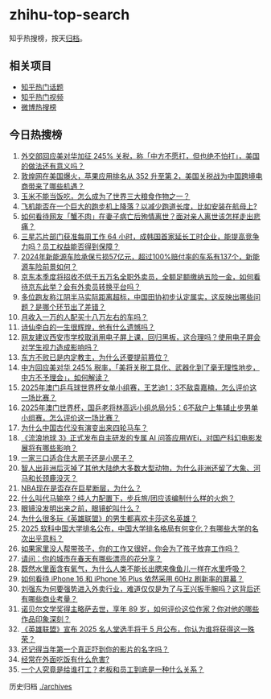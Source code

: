 # zhihu-top-search

知乎热搜榜，按天[归档](./archives)。

## 相关项目

- [知乎热门话题](https://github.com/justjavac/zhihu-trending-hot-questions)
- [知乎热门视频](https://github.com/justjavac/zhihu-trending-hot-video)
- [微博热搜榜](https://github.com/justjavac/weibo-trending-hot-search)

## 今日热搜榜

<!-- BEGIN -->
<!-- 最后更新时间 Thu Apr 17 2025 01:34:06 GMT+0800 (China Standard Time) -->

1. [外交部回应美对华加征 245% 关税，称「中方不愿打，但也绝不怕打」，美国的做法还有意义吗？](https://www.zhihu.com/search?q=https%3A%2F%2Fapi.zhihu.com%2Fquestions%2F1895809164938277476)
1. [敦煌网在美国爆火，苹果应用排名从 352 升至第 2，美国关税战为中国跨境电商带来了哪些机遇？](https://www.zhihu.com/search?q=https%3A%2F%2Fapi.zhihu.com%2Fquestions%2F1895610554514634740)
1. [玉米不能当饭吃，怎么成为了世界三大粮食作物之一？](https://www.zhihu.com/search?q=https%3A%2F%2Fapi.zhihu.com%2Fquestions%2F337913080)
1. [飞机能否在一个巨大的跑步机上降落？以减少跑道长度，比如安装在航母上?](https://www.zhihu.com/search?q=https%3A%2F%2Fapi.zhihu.com%2Fquestions%2F1895266599809831347)
1. [如何看待网友「蟹不肉」在妻子病亡后殉情离世？面对亲人离世该怎样走出悲痛？](https://www.zhihu.com/search?q=https%3A%2F%2Fapi.zhihu.com%2Fquestions%2F1894688625788163796)
1. [三星芯片部门获准每周工作 64 小时，成韩国首家延长工时企业，能提高竞争力吗？员工权益能否得到保障？](https://www.zhihu.com/search?q=https%3A%2F%2Fapi.zhihu.com%2Fquestions%2F1895555404341146114)
1. [2024年新能源车险承保亏损57亿元，超过100%赔付率的车系有137个，新能源车险前景如何？](https://www.zhihu.com/search?q=https%3A%2F%2Fapi.zhihu.com%2Fquestions%2F1895436271557505096)
1. [京东本季度将招收不低于五万名全职外卖员，全额足额缴纳五险一金，如何看待京东此举？会有外卖员转换平台吗？](https://www.zhihu.com/search?q=https%3A%2F%2Fapi.zhihu.com%2Fquestions%2F1895533580416970892)
1. [多位跑友称江阴半马实际距离超标，中国田协初步认定属实，这反映出哪些问题？是哪个环节出了差错？](https://www.zhihu.com/search?q=https%3A%2F%2Fapi.zhihu.com%2Fquestions%2F1895518255554209420)
1. [月收入一万的人配买十八万左右的车吗？](https://www.zhihu.com/search?q=https%3A%2F%2Fapi.zhihu.com%2Fquestions%2F664294712)
1. [诗仙李白的一生很辉煌，他有什么遗憾吗？](https://www.zhihu.com/search?q=https%3A%2F%2Fapi.zhihu.com%2Fquestions%2F1895256364604974042)
1. [网友建议西安市学校取消用电子屏上课，回归黑板，这合理吗？使用电子屏会对学生视力造成影响吗？](https://www.zhihu.com/search?q=https%3A%2F%2Fapi.zhihu.com%2Fquestions%2F1895772694135403587)
1. [东方不败已是内定教主，为什么还要提前篡位？](https://www.zhihu.com/search?q=https%3A%2F%2Fapi.zhihu.com%2Fquestions%2F26609759)
1. [中方回应美对华 245% 税率，「美将关税工具化、武器化到了毫无理性地步，中方不予理会」，如何解读？](https://www.zhihu.com/search?q=https%3A%2F%2Fapi.zhihu.com%2Fquestions%2F1895938907499107907)
1. [2025年澳门乒乓球世界杯女单小组赛，王艺迪1：3不敌袁嘉楠，怎么评价这一场比赛？](https://www.zhihu.com/search?q=https%3A%2F%2Fapi.zhihu.com%2Fquestions%2F1895562079584355265)
1. [2025年澳门世界杯，国乒老将林高远小组总局分5：6不敌户上隼辅止步男单小组赛，怎么评价这一场比赛？](https://www.zhihu.com/search?q=https%3A%2F%2Fapi.zhihu.com%2Fquestions%2F1895917578532157327)
1. [为什么中国古代没有演变出来四轮马车？](https://www.zhihu.com/search?q=https%3A%2F%2Fapi.zhihu.com%2Fquestions%2F20361708)
1. [《流浪地球 3》正式发布自主研发的专属 AI 问答应用WEi，对国产科幻电影发展将有哪些影响？](https://www.zhihu.com/search?q=https%3A%2F%2Fapi.zhihu.com%2Fquestions%2F1895478531301008725)
1. [一家三口适合住大房子还是小房子？](https://www.zhihu.com/search?q=https%3A%2F%2Fapi.zhihu.com%2Fquestions%2F1894274984572064008)
1. [智人出非洲后灭掉了其他大陆绝大多数大型动物，为什么非洲还留了大象、河马和长颈鹿没灭？](https://www.zhihu.com/search?q=https%3A%2F%2Fapi.zhihu.com%2Fquestions%2F1890531637936247394)
1. [NBA现在是否存在巨星断层，为什么？](https://www.zhihu.com/search?q=https%3A%2F%2Fapi.zhihu.com%2Fquestions%2F25258761)
1. [什么叫代马输卒？纯人力配置下，步兵旅/团应该编制什么样的火炮？](https://www.zhihu.com/search?q=https%3A%2F%2Fapi.zhihu.com%2Fquestions%2F10757783760)
1. [眼镜没发明出来之前，眼镜蛇叫什么？](https://www.zhihu.com/search?q=https%3A%2F%2Fapi.zhihu.com%2Fquestions%2F1888387205346616117)
1. [为什么很多玩《英雄联盟》的男生都喜欢卡莎这名英雄？](https://www.zhihu.com/search?q=https%3A%2F%2Fapi.zhihu.com%2Fquestions%2F365875475)
1. [2025 软科中国大学排名公布，中国大学排名格局有何变化？有哪些大学的名次出乎意料？](https://www.zhihu.com/search?q=https%3A%2F%2Fapi.zhihu.com%2Fquestions%2F1895448004594460471)
1. [如果家里没人帮带孩子，你的工作又很好，你会为了孩子放弃工作吗？](https://www.zhihu.com/search?q=https%3A%2F%2Fapi.zhihu.com%2Fquestions%2F1894113089466656288)
1. [请问：你的城市在春天有哪些漂亮的花分享？](https://www.zhihu.com/search?q=https%3A%2F%2Fapi.zhihu.com%2Fquestions%2F13512164456)
1. [既然水里面含有氧气，为什么人类不能长出腮来像鱼儿一样在水里呼吸？](https://www.zhihu.com/search?q=https%3A%2F%2Fapi.zhihu.com%2Fquestions%2F662361734)
1. [如何看待 iPhone 16 和 iPhone 16 Plus 依然采用 60Hz 刷新率的屏幕？](https://www.zhihu.com/search?q=https%3A%2F%2Fapi.zhihu.com%2Fquestions%2F665832611)
1. [刘强东为何要强势进入外卖行业，难道仅仅是为了与王兴扳手腕吗？这背后还有哪些商业考量？](https://www.zhihu.com/search?q=https%3A%2F%2Fapi.zhihu.com%2Fquestions%2F12898372957)
1. [诺贝尔文学奖得主略萨去世，享年 89 岁，如何评价这位作家？你对他的哪些作品印象深刻？](https://www.zhihu.com/search?q=https%3A%2F%2Fapi.zhihu.com%2Fquestions%2F1895071501746673165)
1. [《英雄联盟》宣布 2025 名人堂选手将于 5 月公布，你认为谁将获得这一殊荣？](https://www.zhihu.com/search?q=https%3A%2F%2Fapi.zhihu.com%2Fquestions%2F1895751777988621566)
1. [还记得当年第一个真正吓到你的影片的名字吗？](https://www.zhihu.com/search?q=https%3A%2F%2Fapi.zhihu.com%2Fquestions%2F658832208)
1. [经常在外面吃饭有什么危害?](https://www.zhihu.com/search?q=https%3A%2F%2Fapi.zhihu.com%2Fquestions%2F600903871)
1. [一个人究竟是给谁打工？老板和员工到底是一种什么关系？](https://www.zhihu.com/search?q=https%3A%2F%2Fapi.zhihu.com%2Fquestions%2F1895013953983198435)

<!-- END -->

历史归档 [./archives](./archives)
